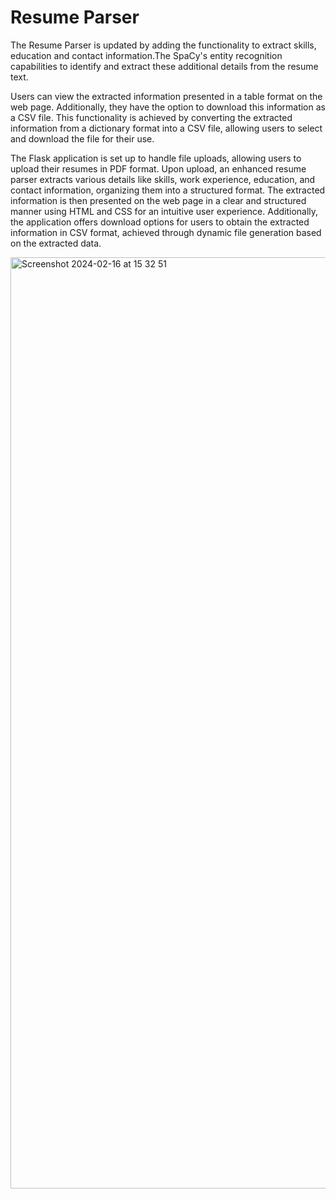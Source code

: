 # Resume Parser

The Resume Parser is updated by adding the functionality to extract skills, education and contact information.The SpaCy's entity recognition capabilities to identify and extract these additional details from the resume text.

Users can view the extracted information presented in a table format on the web page. Additionally, they have the option to download this information as a CSV file. This functionality is achieved by converting the extracted information from a dictionary format into a CSV file, allowing users to select and download the file for their use.

The Flask application is set up to handle file uploads, allowing users to upload their resumes in PDF format. Upon upload, an enhanced resume parser extracts various details like skills, work experience, education, and contact information, organizing them into a structured format. The extracted information is then presented on the web page in a clear and structured manner using HTML and CSS for an intuitive user experience. Additionally, the application offers download options for users to obtain the extracted information in CSV format, achieved through dynamic file generation based on the extracted data. 

<img width="1490" alt="Screenshot 2024-02-16 at 15 32 51" src="https://github.com/ashmita-5/NLP-Assignment-3---Resume-Parser/assets/32629216/b39c0c8e-9853-4fd4-ae59-e357f1b6a556">
